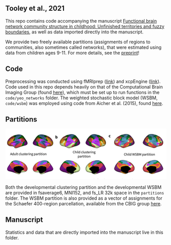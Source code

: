 
## Tooley et al., 2021

This repo contains code accompanying the manuscript [Functional brain network community structure in childhood: Unfinished territories and fuzzy boundaries](https://www.biorxiv.org/content/10.1101/2021.01.21.427677v1), as well as data imported directly into the manuscript.

We provide two freely available partitions (assignments of regions to communities, also sometimes called networks), that were estimated using data from children ages 9-11. For more details, see the [preprint](https://www.biorxiv.org/content/10.1101/2021.01.21.427677v1)!


## Code

Preprocessing was conducted using fMRIprep ([link](https://fmriprep.org/en/stable/)) and xcpEngine ([link](https://xcpengine.readthedocs.io/)). Code used in this repo depends heavily on that of the Computational Brain Imaging Group (found [here](https://github.com/ThomasYeoLab/CBIG)), which must be set up to run functions in the `code/yeo_networks` folder. The weighted stochastic block model (WSBM, `code/wsbm`) was employed using code from Aicher et al. (2015), found [here](https://aaronclauset.github.io/wsbm/).

## Partitions

![image](cover_fig.png)

Both the developmental clustering partition and the developmental WSBM are provided in fsaverage6, MNI152, and fs_LR 32k space in the `partitions` folder. The WSBM partition is also provided as a vector of assignments for the Schaefer 400-region parcellation, available from the CBIG group [here](https://github.com/ThomasYeoLab/CBIG/tree/master/stable_projects/brain_parcellation/Schaefer2018_LocalGlobal).

## Manuscript

Statistics and data that are directly imported into the manuscript live in this folder.